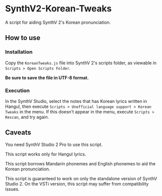 # SynthV2-Korean-Tweaks
A script for aiding SynthV 2's Korean pronunciation.

## How to use

### Installation
Copy the `KoreanTweaks.js` file into SynthV 2's scripts folder, as viewable in `Scripts > Open Scripts Folder`.

**Be sure to save the file in UTF-8 format.**

### Execution
In the SynthV Studio, select the notes that has Korean lyrics written in Hangul, then execute `Scripts > Unofficial language support > Korean Tweaks` in the menu. If this doesn't appear in the menu, execute `Scripts > Rescan`, and try again.

## Caveats
You need SynthV Studio 2 Pro to use this script.

This script works only for Hangul lyrics.

This script borrows Mandarin phonemes and English phonemes to aid the Korean pronunciation.

This script is guaranteed to work on only the standalone version of SynthV Studio 2. On the VSTi version, this script may suffer from compatibility issues.
